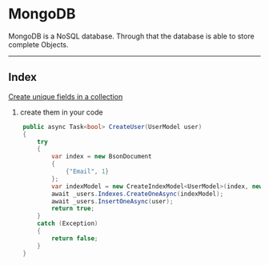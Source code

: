 # MongoDB

MongoDB is a NoSQL database. Through that the database is able to store complete Objects. 

***

## Index

<ins>Create unique fields in a collection</ins>

1. create them in your code
``` C#
	public async Task<bool> CreateUser(UserModel user)
	{
		try
		{
			var index = new BsonDocument
			{
				{"Email", 1}
			};
			var indexModel = new CreateIndexModel<UserModel>(index, new CreateIndexOptions { Unique = true });
			await _users.Indexes.CreateOneAsync(indexModel);
			await _users.InsertOneAsync(user);
			return true;
		}
		catch (Exception)
		{
			return false;
		}
	}
```